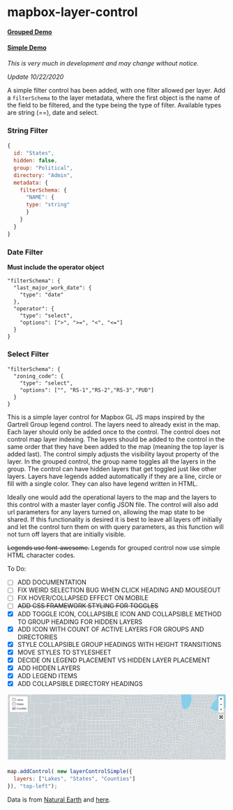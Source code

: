 # mapbox-layer-control

#### [Grouped Demo](https://reyemtm.github.io/mapbox-layer-control/example/grouped.html)

#### [Simple Demo](https://reyemtm.github.io/mapbox-layer-control/example/simple.html)

*This is very much in development and may change without notice.*

*Update 10/22/2020*

A simple filter control has been added, with one filter allowed per layer. Add a ``filterSchema`` to the layer metadata, where the first object is the name of the field to be filtered, and the type being the type of filter. Available types are string (==), date and select. 

### String Filter

```JavaScript
{
  id: "States",
  hidden: false,
  group: "Political",
  directory: "Admin",
  metadata: {
    filterSchema: {
      "NAME": {
      type: "string"
      }
    }
  }
}
```

### Date Filter
**Must include the operator object**
```
"filterSchema": {
  "last_major_work_date": {
    "type": "date"
  },
  "operator": {
    "type": "select",
    "options": [">", ">=", "<", "<="]
  }
}
```

### Select Filter

```
"filterSchema": {
  "zoning_code": {
    "type": "select",
    "options": ["", "RS-1","RS-2","RS-3","PUD"]  
  }
}
```



This is a simple layer control for Mapbox GL JS maps inspired by the Gartrell Group legend control. The layers need to already exist in the map. Each layer should only be added once to the control. The control does not control map layer indexing. The layers should be added to the control in the same order that they have been added to the map (meaning the top layer is added last). The control simply adjusts the visibility layout property of the layer. In the grouped control, the group name toggles all the layers in the group. The control can have hidden layers that get toggled just like other layers. Layers have legends added automatically if they are a line, circle or fill with a single color. They can also have legend written in HTML.

Ideally one would add the operational layers to the map and the layers to this control with a master layer config JSON file. The control will also add url parameters for any layers turned on, allowing the map state to be shared. If this functionality is desired it is best to leave all layers off initially and let the control turn them on with query parameters, as this function will not turn off layers that are initially visible.

~~Legends use font-awesome.~~
Legends for grouped control now use simple HTML character codes.

To Do:

* [ ] ADD DOCUMENTATION
* [ ] FIX WEIRD SELECTION BUG WHEN CLICK HEADING AND MOUSEOUT
* [ ] FIX HOVER/COLLAPSED EFFECT ON MOBILE
* [ ] ~~ADD CSS FRAMEWORK STYLING FOR TOGGLES~~
* [X] ADD TOGGLE ICON, COLLAPSIBLE ICON AND COLLAPSIBLE METHOD TO GROUP HEADING FOR HIDDEN LAYERS
* [X] ADD ICON WITH COUNT OF ACTIVE LAYERS FOR GROUPS AND DIRECTORIES
* [X] STYLE COLLAPSIBLE GROUP HEADINGS WITH HEIGHT TRANSITIONS
* [X] MOVE STYLES TO STYLESHEET
* [X] DECIDE ON LEGEND PLACEMENT VS HIDDEN LAYER PLACEMENT
* [x] ADD HIDDEN LAYERS
* [x] ADD LEGEND ITEMS
* [x] ADD COLLAPSIBLE DIRECTORY HEADINGS

![](simple.jpg)

```javascript
map.addControl( new layerControlSimple({
  layers: ["Lakes", "States", "Counties"]
}), "top-left");
```
Data is from [Natural Earth](https://www.naturalearthdata.com/) and [here](https://eric.clst.org/tech/usgeojson/).
